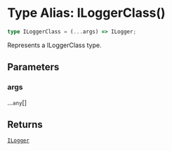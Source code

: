 # Type Alias: ILoggerClass()

```ts
type ILoggerClass = (...args) => ILogger;
```

Represents a ILoggerClass type.

## Parameters

### args

...`any`[]

## Returns

[`ILogger`](../interfaces/ILogger.md)
